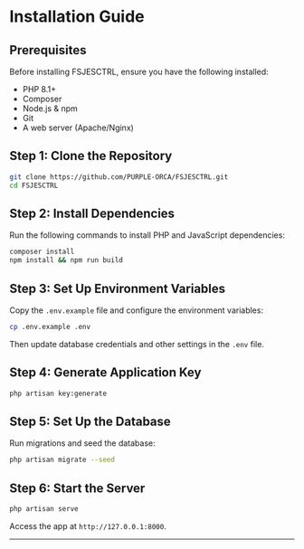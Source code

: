 # Installation Guide

## Prerequisites
Before installing FSJESCTRL, ensure you have the following installed:

- PHP 8.1+
- Composer
- Node.js & npm
- Git
- A web server (Apache/Nginx)

## Step 1: Clone the Repository
```sh
git clone https://github.com/PURPLE-ORCA/FSJESCTRL.git
cd FSJESCTRL
```

## Step 2: Install Dependencies
Run the following commands to install PHP and JavaScript dependencies:
```sh
composer install
npm install && npm run build
```

## Step 3: Set Up Environment Variables
Copy the `.env.example` file and configure the environment variables:
```sh
cp .env.example .env
```
Then update database credentials and other settings in the `.env` file.

## Step 4: Generate Application Key
```sh
php artisan key:generate
```

## Step 5: Set Up the Database
Run migrations and seed the database:
```sh
php artisan migrate --seed
```

## Step 6: Start the Server
```sh
php artisan serve
```
Access the app at `http://127.0.0.1:8000`.

---